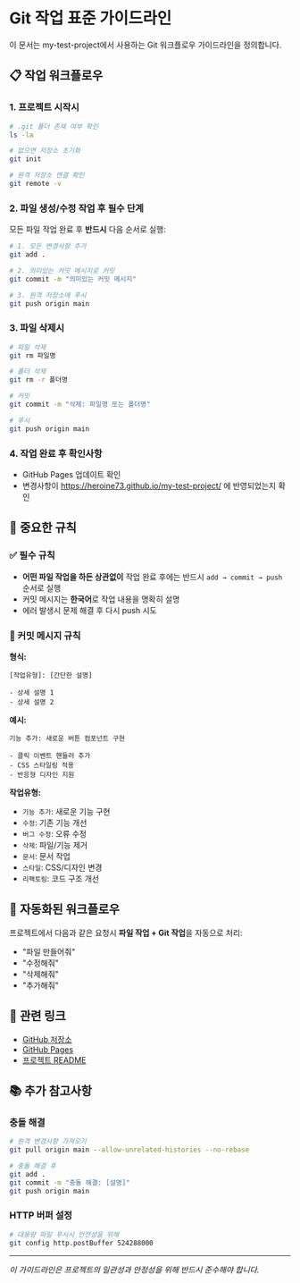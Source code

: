 # Git 작업 표준 가이드라인

이 문서는 my-test-project에서 사용하는 Git 워크플로우 가이드라인을 정의합니다.

## 📋 작업 워크플로우

### 1. 프로젝트 시작시

```bash
# .git 폴더 존재 여부 확인
ls -la

# 없으면 저장소 초기화
git init

# 원격 저장소 연결 확인
git remote -v
```

### 2. 파일 생성/수정 작업 후 필수 단계

모든 파일 작업 완료 후 **반드시** 다음 순서로 실행:

```bash
# 1. 모든 변경사항 추가
git add .

# 2. 의미있는 커밋 메시지로 커밋
git commit -m "의미있는 커밋 메시지"

# 3. 원격 저장소에 푸시
git push origin main
```

### 3. 파일 삭제시

```bash
# 파일 삭제
git rm 파일명

# 폴더 삭제
git rm -r 폴더명

# 커밋
git commit -m "삭제: 파일명 또는 폴더명"

# 푸시
git push origin main
```

### 4. 작업 완료 후 확인사항

- GitHub Pages 업데이트 확인
- 변경사항이 https://heroine73.github.io/my-test-project/ 에 반영되었는지 확인

## 🔧 중요한 규칙

### ✅ 필수 규칙
- **어떤 파일 작업을 하든 상관없이** 작업 완료 후에는 반드시 `add → commit → push` 순서로 실행
- 커밋 메시지는 **한국어**로 작업 내용을 명확히 설명
- 에러 발생시 문제 해결 후 다시 push 시도

### 📝 커밋 메시지 규칙

**형식:**
```
[작업유형]: [간단한 설명]

- 상세 설명 1
- 상세 설명 2
```

**예시:**
```
기능 추가: 새로운 버튼 컴포넌트 구현

- 클릭 이벤트 핸들러 추가
- CSS 스타일링 적용
- 반응형 디자인 지원
```

**작업유형:**
- `기능 추가`: 새로운 기능 구현
- `수정`: 기존 기능 개선
- `버그 수정`: 오류 수정
- `삭제`: 파일/기능 제거
- `문서`: 문서 작업
- `스타일`: CSS/디자인 변경
- `리팩토링`: 코드 구조 개선

## 🚀 자동화된 워크플로우

프로젝트에서 다음과 같은 요청시 **파일 작업 + Git 작업**을 자동으로 처리:

- "파일 만들어줘"
- "수정해줘" 
- "삭제해줘"
- "추가해줘"

## 🔗 관련 링크

- [GitHub 저장소](https://github.com/heroine73/my-test-project)
- [GitHub Pages](https://heroine73.github.io/my-test-project/)
- [프로젝트 README](./README.md)

## 📚 추가 참고사항

### 충돌 해결
```bash
# 원격 변경사항 가져오기
git pull origin main --allow-unrelated-histories --no-rebase

# 충돌 해결 후
git add .
git commit -m "충돌 해결: [설명]"
git push origin main
```

### HTTP 버퍼 설정
```bash
# 대용량 파일 푸시시 안전성을 위해
git config http.postBuffer 524288000
```

---

*이 가이드라인은 프로젝트의 일관성과 안정성을 위해 반드시 준수해야 합니다.*